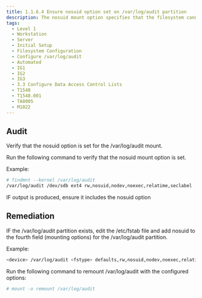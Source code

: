 ```yaml
---
title: 1.1.6.4 Ensure nosuid option set on /var/log/audit partition
description: The nosuid mount option specifies that the filesystem cannot contain setuid files.
tags:
  - Level 1
  - Workstation
  - Server
  - Initial Setup
  - Filesystem Configuration
  - Configure /var/log/audit
  - Automated
  - IG1
  - IG2
  - IG3
  - 3.3 Configure Data Access Control Lists
  - T1548
  - T1548.001
  - TA0005
  - M1022
---
```


## Audit
Verify that the nosuid option is set for the /var/log/audit mount.

Run the following command to verify that the nosuid mount option is set.

Example:
```bash
# findmnt --kernel /var/log/audit
/var/log/audit /dev/sdb ext4 rw,nosuid,nodev,noexec,relatime,seclabel
```

IF output is produced, ensure it includes the nosuid option

## Remediation
IF the /var/log/audit partition exists, edit the /etc/fstab file and add nosuid to the fourth field (mounting options) for the /var/log/audit partition.

Example:
```bash
<device> /var/log/audit <fstype> defaults,rw,nosuid,nodev,noexec,relatime 0 0
```

Run the following command to remount /var/log/audit with the configured options:
```bash
# mount -o remount /var/log/audit
```
